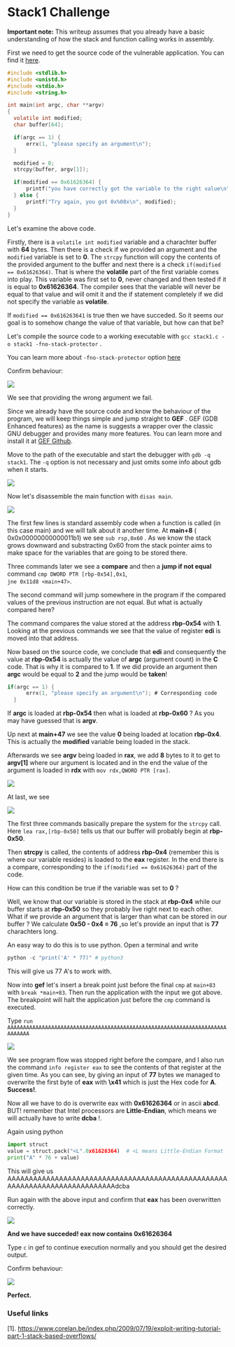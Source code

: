 # Stack1 Challenge


**Important note:** This writeup assumes that you already have a basic understanding of how the stack and function calling works in assembly.

First we need to get the source code of the vulnerable application. You can find it <a href="https://exploit-exercises.lains.space/protostar/stack1/">here</a>.


```c
#include <stdlib.h>
#include <unistd.h>
#include <stdio.h>
#include <string.h>

int main(int argc, char **argv)
{
  volatile int modified;
  char buffer[64];

  if(argc == 1) {
      errx(1, "please specify an argument\n");
  }

  modified = 0;
  strcpy(buffer, argv[1]);

  if(modified == 0x61626364) {
      printf("you have correctly got the variable to the right value\n");
  } else {
      printf("Try again, you got 0x%08x\n", modified);
  }
}
```

Let's examine the above code.

Firstly, there is a `volatile int modified` variable and a charachter buffer with **64** bytes. Then there is a check if we provided an argument and the `modified` variable is set to **0**. The `strcpy` function will copy the contents of the provided argument to the buffer and next there is a check `if(modified == 0x61626364)`. That is where the **volatile** part of the first variable comes into play. This variable was first set to **0**, never changed and then tested if it is equal to **0x61626364**. The compiler sees that the variable will never be equal to that value and will omit it and the if statement completely if we did not specify the variable as **volatile**.

If `modified == 0x616263641` is true then we have succeded. So it seems our goal is to somehow change the value of that variable, but how can that be?

Let's compile the source code to a working executable with `gcc stack1.c -o stack1 -fno-stack-protector` . 

You can learn more about `-fno-stack-protector` option <a href="https://stackoverflow.com/questions/2340259/how-to-turn-off-gcc-compiler-optimization-to-enable-buffer-overflow">here</a>

Confirm behaviour:

<img src="https://github.com/astasinos/Writeups/blob/master/protostar/stack1/images/behaviour.png">  

We see that providing the wrong argument we fail.

Since we already have the source code and know the behaviour of the program, we will keep things simple and jump straight to **GEF** . GEF (GDB Enhanced features) as the name is suggests a wrapper over the classic GNU debugger and provides many more features. You can learn more and install it at <a href="https://github.com/hugsy/gef">GEF Github</a>.

Move to the path of the executable and start the debugger with `gdb -q stack1`. The `-q` option is not necessary and just omits some info about gdb when it starts.

<img src="https://github.com/astasinos/Writeups/blob/master/protostar/stack1/images/gef_start.png">

Now let's disassemble the main function with `disas main`.  

<img src="https://github.com/astasinos/Writeups/blob/master/protostar/stack1/images/disas_main.png">

The first few lines is standard assembly code when a function is called (in this case main) and we will talk about it another time. At **main+8** ( 0x0x00000000000011b1) we see `sub rsp,0x60` . As we know the stack grows downward and substracting 0x60 from the stack pointer aims to make space for the variables that are going to be stored there.

Three commands later we see a **compare**  and then a **jump if not equal** command `cmp DWORD PTR [rbp-0x54],0x1`,   
`jne 0x11d8 <main+47>`. 

The second command will jump somewhere in the program if the compared values of the previous instruction are not equal. But what is actually compared here? 

The command compares the value stored at the address **rbp-0x54** with **1**. Looking at the previous commands we see that the value of register **edi** is moved into that address. 

Now based on the source code, we conclude that **edi** and consequently the value at **rbp-0x54** is actually the value of **argc** (argument count) in the **C** code. That is why it is compared to **1**. If we did provide an argument then **argc** would be equal to **2** and the jump would be **taken**!

```c
if(argc == 1) {
      errx(1, "please specify an argument\n"); # Corresponding code
  }
  ```

If **argc** is loaded at **rbp-0x54** then what is loaded at **rbp-0x60** ? 
As you may have guessed that is **argv**.

Up next at **main+47** we see the value **0** being loaded at location **rbp-0x4**. This is actually the **modified** variable being loaded in the stack.

Afterwards we see **argv** being loaded in **rax**, we add **8** bytes to it to get to **argv[1]** where our argument is located and in the end the value of the argument is loaded in **rdx** with `mov rdx,QWORD PTR [rax]`.    

<img src="https://github.com/astasinos/Writeups/blob/master/protostar/stack1/images/load_argv1.png">  

At last, we see  

<img src="https://github.com/astasinos/Writeups/blob/master/protostar/stack1/images/cmp.png">

The first three commands basically prepare the system for the `strcpy` call. Here `lea rax,[rbp-0x50]` tells us that our buffer will probably begin at **rbp-0x50**.

Then **strcpy** is called, the contents of address **rbp-0x4** (remember this is where our variable resides) is loaded to the **eax** register. In the end there is a compare, corresponding to the `if(modified == 0x61626364)` part of the code.

How can this condition be true if the variable was set to **0** ?

Well, we know that our variable is stored in the stack at **rbp-0x4** while our buffer starts at **rbp-0x50** so they probably live right next to each other. What if we provide an argument that is larger than what can be stored in our buffer ? We calculate **0x50 - 0x4 = 76** ,so let's provide an input that is **77** charachters long.

An easy way to do this is to use python. Open a terminal and write

```python
python -c "print('A' * 77)" # python3
```
This will give us 77 A's to work with.

Now into **gef** let's insert a break point just before the final `cmp` at `main+83` with `break *main+83`. Then run the application with the input we got above. The breakpoint will halt the application just before the `cmp` command is executed.

Type `run AAAAAAAAAAAAAAAAAAAAAAAAAAAAAAAAAAAAAAAAAAAAAAAAAAAAAAAAAAAAAAAAAAAAAAAAAAAAA`

<img src="https://github.com/astasinos/Writeups/blob/master/protostar/stack1/images/eax1.png">

We see program flow was stopped right before the compare, and I also run the command `info register eax` to see the contents of that register at the given time. As you can see, by giving an input of **77** bytes we managed to overwrite the first byte of **eax** with **\x41** which is just the Hex code for **A**. **Success!**.

Now all we have to do is overwrite eax with **0x61626364** or in ascii **abcd**. BUT! remember that Intel processors are **Little-Endian**, which means we will actually have to write **dcba** !.

Again using python

```python
import struct
value = struct.pack("<L".0x61626364)  # <L means Little-Endian Format
print("A" * 76 + value)
```

This will give us AAAAAAAAAAAAAAAAAAAAAAAAAAAAAAAAAAAAAAAAAAAAAAAAAAAAAAAAAAAAAAAAAAAAAAAAAAAAdcba

Run again with the above input and confirm that **eax** has been overwritten correctly.

<img src="https://github.com/astasinos/Writeups/blob/master/protostar/stack1/images/eax2.png">

**And we have succeded! eax now contains 0x61626364**

Type `c` in gef to continue execution normally and you should get the desired output.

Confirm behaviour:

<img src="https://github.com/astasinos/Writeups/blob/master/protostar/stack1/images/end.png">

**Perfect.** 

### Useful links

[1]. https://www.corelan.be/index.php/2009/07/19/exploit-writing-tutorial-part-1-stack-based-overflows/



